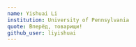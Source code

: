 ```yaml
---
name: Yishuai Li
institution: University of Pennsylvania
quote: Вперёд, товарищи!
github_user: liyishuai
---
```

